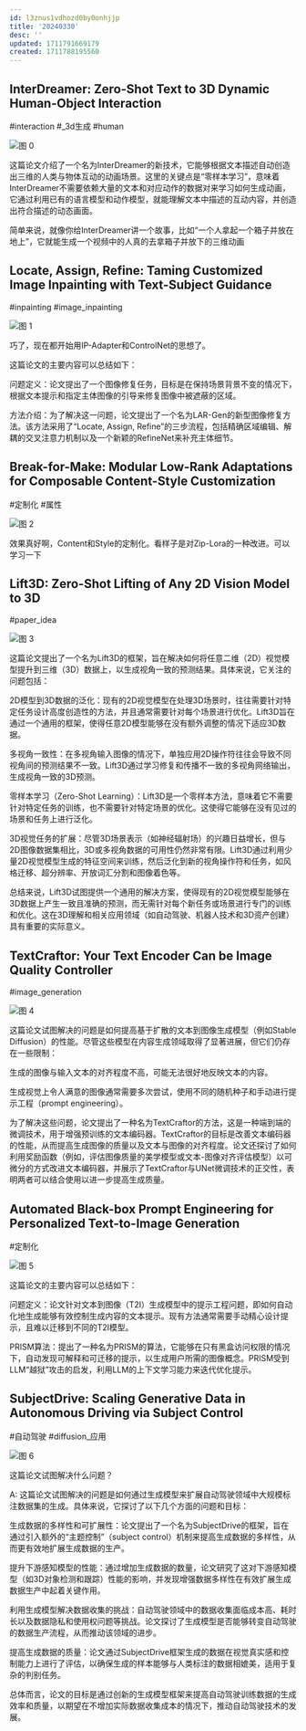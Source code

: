 ```yaml
---
id: l3znus1vdhozd0by0onhjjp
title: '20240330'
desc: ''
updated: 1711791669179
created: 1711788195560
---
```


##  InterDreamer: Zero-Shot Text to 3D Dynamic Human-Object Interaction
#interaction
#_3d生成
#human

 ![图 0](images/149f875deacd1b26e5a26e0dc77c6d7dc6abd3a2170d9f0019755efd16052ac9.png)  

这篇论文介绍了一个名为InterDreamer的新技术，它能够根据文本描述自动创造出三维的人类与物体互动的动画场景。这里的关键点是“零样本学习”，意味着InterDreamer不需要依赖大量的文本和对应动作的数据对来学习如何生成动画，它通过利用已有的语言模型和动作模型，就能理解文本中描述的互动内容，并创造出符合描述的动态画面。

简单来说，就像你给InterDreamer讲一个故事，比如“一个人拿起一个箱子并放在地上”，它就能生成一个视频中的人真的去拿箱子并放下的三维动画

##  Locate, Assign, Refine: Taming Customized Image Inpainting with Text-Subject Guidance
#inpainting
#image_inpainting

![图 1](images/e7e6e90e18554669e48d66865fa95e8cd5bb784e1d3c3f6e8cad5e5cb2cf6108.png)  

巧了，现在都开始用IP-Adapter和ControlNet的思想了。

这篇论文的主要内容可以总结如下：

问题定义：论文提出了一个图像修复任务，目标是在保持场景背景不变的情况下，根据文本提示和指定主体图像的引导来修复图像中被遮蔽的区域。

方法介绍：为了解决这一问题，论文提出了一个名为LAR-Gen的新型图像修复方法。该方法采用了“Locate, Assign, Refine”的三步流程，包括精确区域编辑、解耦的交叉注意力机制以及一个新颖的RefineNet来补充主体细节。

## Break-for-Make: Modular Low-Rank Adaptations for Composable Content-Style Customization
#定制化
#属性

![图 2](images/192964b903b7a738a14c1e49be361412c79cccc41cd83d8b2672d161dd189935.png)  

效果真好啊，Content和Style的定制化。看样子是对Zip-Lora的一种改进。可以学习一下

## Lift3D: Zero-Shot Lifting of Any 2D Vision Model to 3D
#paper_idea

![图 3](images/871caa6c920cfb59ddadfc5c1b241d74066275fdff72eee855a535f748dc3ac4.png)  

这篇论文提出了一个名为Lift3D的框架，旨在解决如何将任意二维（2D）视觉模型提升到三维（3D）数据上，以生成视角一致的预测结果。具体来说，它关注的问题包括：

2D模型到3D数据的泛化：现有的2D视觉模型在处理3D场景时，往往需要针对特定任务设计高度创造性的方法，并且通常需要针对每个场景进行优化。Lift3D旨在通过一个通用的框架，使得任意2D模型能够在没有额外调整的情况下适应3D数据。

多视角一致性：在多视角输入图像的情况下，单独应用2D操作符往往会导致不同视角间的预测结果不一致。Lift3D通过学习修复和传播不一致的多视角网络输出，生成视角一致的3D预测。

零样本学习（Zero-Shot Learning）：Lift3D是一个零样本方法，意味着它不需要针对特定任务的训练，也不需要针对特定场景的优化。这使得它能够在没有见过的场景和任务上进行泛化。

3D视觉任务的扩展：尽管3D场景表示（如神经辐射场）的兴趣日益增长，但与2D图像数据集相比，3D或多视角数据的可用性仍然非常有限。Lift3D通过利用少量2D视觉模型生成的特征空间来训练，然后泛化到新的视角操作符和任务，如风格迁移、超分辨率、开放词汇分割和图像着色等。

总结来说，Lift3D试图提供一个通用的解决方案，使得现有的2D视觉模型能够在3D数据上产生一致且准确的预测，而无需针对每个新任务或场景进行专门的训练和优化。这在3D理解和相关应用领域（如自动驾驶、机器人技术和3D资产创建）具有重要的实际意义。

## TextCraftor: Your Text Encoder Can be Image Quality Controller
#image_generation

![图 4](images/a2dccbca94d7ee9659247ba14926ccc17e3e3dd00c7b4f2e6691e0801592321d.png)  


这篇论文试图解决的问题是如何提高基于扩散的文本到图像生成模型（例如Stable Diffusion）的性能。尽管这些模型在内容生成领域取得了显著进展，但它们仍存在一些限制：

生成的图像与输入文本的对齐程度不高，可能无法很好地反映文本的内容。

生成视觉上令人满意的图像通常需要多次尝试，使用不同的随机种子和手动进行提示工程（prompt engineering）。

为了解决这些问题，论文提出了一种名为TextCraftor的方法，这是一种端到端的微调技术，用于增强预训练的文本编码器。TextCraftor的目标是改善文本编码器的性能，从而提高生成图像的质量以及文本与图像的对齐程度。论文还探讨了如何利用奖励函数（例如，评估图像质量的美学模型或文本-图像对齐评估模型）以可微分的方式改进文本编码器，并展示了TextCraftor与UNet微调技术的正交性，表明两者可以结合使用以进一步提高生成质量。


##  Automated Black-box Prompt Engineering for Personalized Text-to-Image Generation

#定制化

![图 5](images/f0337e11885073b30038d98c959db3f75db130f1935fc545f7a6eda8872239cf.png)  

这篇论文的主要内容可以总结如下：

问题定义：论文针对文本到图像（T2I）生成模型中的提示工程问题，即如何自动化地生成能够有效控制生成内容的文本提示。现有方法通常需要手动精心设计提示，且难以迁移到不同的T2I模型。

PRISM算法：提出了一种名为PRISM的算法，它能够在只有黑盒访问权限的情况下，自动发现可解释和可迁移的提示，以生成用户所需的图像概念。PRISM受到LLM“越狱”攻击的启发，利用LLM的上下文学习能力来迭代优化提示。

##  SubjectDrive: Scaling Generative Data in Autonomous Driving via Subject Control
#自动驾驶
#diffusion_应用

![图 6](images/b0d770a35a4ba07624d577affb08c20075d7db13517f818f596920e204857a3a.png)  

这篇论文试图解决什么问题？

A: 这篇论文试图解决的问题是如何通过生成模型来扩展自动驾驶领域中大规模标注数据集的生成。具体来说，它探讨了以下几个方面的问题和目标：

生成数据的多样性和可扩展性：论文提出了一个名为SubjectDrive的框架，旨在通过引入额外的“主题控制”（subject control）机制来提高生成数据的多样性，从而更有效地扩展生成数据的生产。

提升下游感知模型的性能：通过增加生成数据的数量，论文研究了这对下游感知模型（如3D对象检测和跟踪）性能的影响，并发现增强数据多样性在有效扩展生成数据生产中起着关键作用。

利用生成模型解决数据收集的挑战：自动驾驶领域中的数据收集面临成本高、耗时长以及数据隐私和使用权问题等挑战。论文探讨了生成模型是否能够转变自动驾驶的数据生产流程，从而推动该领域的进步。

提高生成数据的质量：论文通过SubjectDrive框架生成的数据在视觉真实感和控制能力上进行了评估，以确保生成的样本能够与人类标注的数据相媲美，适用于复杂的判别任务。

总体而言，论文的目标是通过创新的生成模型框架来提高自动驾驶训练数据的生成效率和质量，以期望在不增加实际数据收集成本的情况下，推动自动驾驶技术的发展。